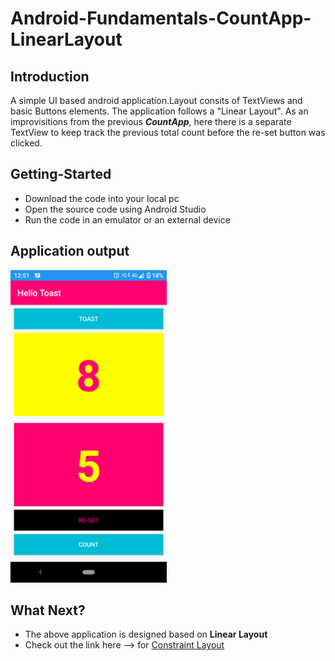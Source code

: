 # Android-Fundamentals-CountApp-LinearLayout

## Introduction

A simple UI based android application.Layout consits of TextViews and basic Buttons elements. The application follows a "Linear Layout".
As an improvisitions from the previous ***CountApp***, here there is a separate TextView to keep track the previous total count before the re-set button was clicked. 

## Getting-Started

  * Download the code into your local pc
  * Open the source code using Android Studio
  * Run the code in an emulator or an external device
  
## Application output

<img src="Images/Hello%20Toast-LL.png" height=500>

## What Next?
 * The above application is designed based on **Linear Layout**
 * Check out the link here --> for [Constraint Layout](https://github.com/simuchand/Android-Fundamentals-CountApp-ConstraintLayout.git)
